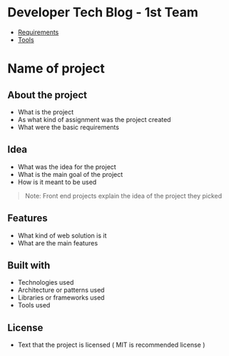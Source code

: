 # Developer Tech Blog - 1st Team 

* [Requirements](docs/reqs.md)
* [Tools](docs/tools.md)

# Name of project

## About the project
* What is the project
* As what kind of assignment was the project created
* What were the basic requirements

## Idea
* What was the idea for the project
* What is the main goal of the project
* How is it meant to be used
> Note: Front end projects explain the idea of the project they picked

## Features
* What kind of web solution is it
* What are the main features

## Built with
* Technologies used
* Architecture or patterns used
* Libraries or frameworks used
* Tools used

## License
* Text that the project is licensed ( MIT is recommended license )


